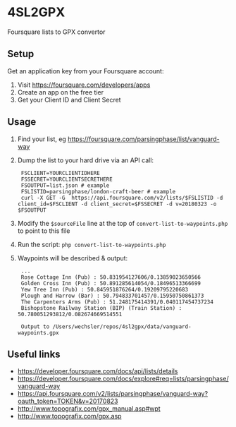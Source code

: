 4SL2GPX
=======

Foursquare lists to GPX convertor

Setup
-----

Get an application key from your Foursquare account:

1. Visit https://foursquare.com/developers/apps 
1. Create an app on the free tier
1. Get your Client ID and Client Secret

Usage
-----

1. Find your list, eg https://foursquare.com/parsingphase/list/vanguard-way
1. Dump the list to your hard drive via an API call:

        FSCLIENT=YOURCLIENTIDHERE
        FSSECRET=YOURCLIENTSECRETHERE
        FSOUTPUT=list.json # example
        FSLISTID=parsingphase/london-craft-beer # example
        curl -X GET -G  https://api.foursquare.com/v2/lists/$FSLISTID -d client_id=$FSCLIENT -d client_secret=$FSSECRET -d v=20180323 -o $FSOUTPUT          

1. Modify the `$sourceFile` line at the top of `convert-list-to-waypoints.php` to point to this file
1. Run the script: `php convert-list-to-waypoints.php`
1. Waypoints will be described & output:

        ...
        Rose Cottage Inn (Pub) : 50.831954127606/0.13859023650566
        Golden Cross Inn (Pub) : 50.891285614054/0.18496513366699
        Yew Tree Inn (Pub) : 50.845951876264/0.19209795220683
        Plough and Harrow (Bar) : 50.794833701457/0.15950750861373
        The Carpenters Arms (Pub) : 51.248175414391/0.040117454737234
        Bishopstone Railway Station (BIP) (Train Station) : 50.780051293812/0.082674669514551
        
        Output to /Users/wechsler/repos/4sl2gpx/data/vanguard-waypoints.gpx



Useful links
------------
- https://developer.foursquare.com/docs/api/lists/details
- https://developer.foursquare.com/docs/explore#req=lists/parsingphase/vanguard-way
- https://api.foursquare.com/v2/lists/parsingphase/vanguard-way?oauth_token=TOKEN&v=20170823
- http://www.topografix.com/gpx_manual.asp#wpt
- http://www.topografix.com/gpx.asp